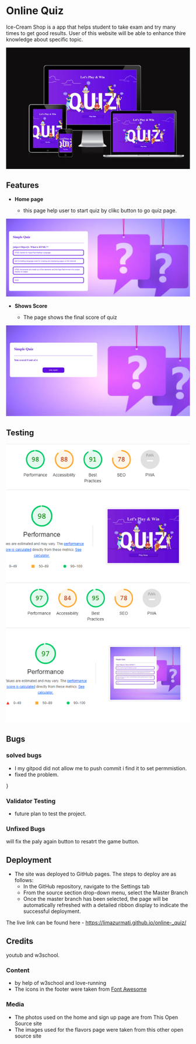 # Online Quiz

 Ice-Cream Shop is a app that helps student to take exam and try many times to get good results.
User of this website will be able to enhance thire knowledge about specific topic.

![Responsiceve Mockup](assets/image/quiz.PNG)

## Features 


- __Home page__

  - this page help user to start quiz by clikc button to go quiz page. 

![quiz-page](assets/image/quiz4.PNG)

- __Shows Score__

  - The page shows the final score of quiz
  

![Score](assets/image/quiz5.PNG)






## Testing

![testing](assets/image/quiz2.PNG)
![testing](assets/image/quiz3.PNG)

## Bugs

### solved bugs
- I my gitpod did not allow me to push commit i find it to set permmistion.
- fixed the problem.


}
### Validator Testing 

- future plan to test the project.
  


### Unfixed Bugs

will fix the paly again button to resatrt the game button.

## Deployment
 

- The site was deployed to GitHub pages. The steps to deploy are as follows: 
  - In the GitHub repository, navigate to the Settings tab 
  - From the source section drop-down menu, select the Master Branch
  - Once the master branch has been selected, the page will be automatically refreshed with a detailed ribbon display to indicate the successful deployment. 

The live link can be found here - https://limazurmati.github.io/online-_quiz/


## Credits 
 youtub and w3school.

### Content 

- by help of w3school and love-running
- The icons in the footer were taken from [Font Awesome](https://fontawesome.com/)

### Media

- The photos used on the home and sign up page are from This Open Source site
- The images used for the flavors page were taken from this other open source site